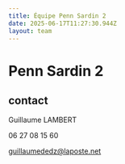 ```yaml
---
title: Équipe Penn Sardin 2
date: 2025-06-17T11:27:30.944Z
layout: team
---
```


# Penn Sardin 2



## contact 

Guillaume LAMBERT

06 27 08 15 60

guillaumededz@laposte.net

